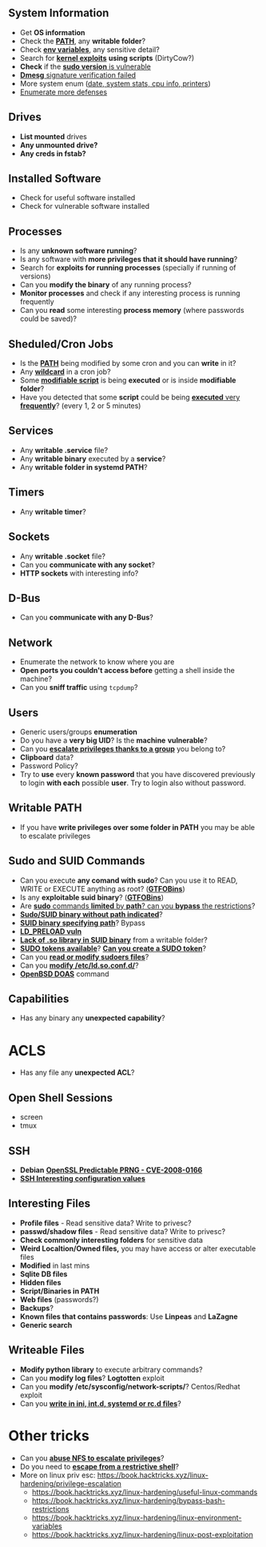 ## System Information

-   Get **OS information**
-   Check the [**PATH**](/linux-hardening/privilege-escalation#path), any **writable folder**?
-   Check [**env variables**](/linux-hardening/privilege-escalation#env-info), any sensitive detail?
-   Search for [**kernel exploits**](/linux-hardening/privilege-escalation#kernel-exploits) **using scripts** (DirtyCow?)
-   **Check** if the [**sudo version** is vulnerable](/linux-hardening/privilege-escalation#sudo-version)
-   [**Dmesg** signature verification failed](/linux-hardening/privilege-escalation#dmesg-signature-verification-failed)
-   More system enum ([date, system stats, cpu info, printers](/linux-hardening/privilege-escalation#more-system-enumeration))
-   [Enumerate more defenses](/linux-hardening/privilege-escalation#enumerate-possible-defenses)


## Drives
-   **List mounted** drives
-   **Any unmounted drive?**
-   **Any creds in fstab?**


## Installed Software
- Check for useful software installed
- Check for vulnerable software installed

## Processes
-   Is any **unknown software running**?
-   Is any software with **more privileges that it should have running**?
-   Search for **exploits for running processes** (specially if running of versions)
-   Can you **modify the binary** of any running process?
-   **Monitor processes** and check if any interesting process is running frequently
-   Can you **read** some interesting **process memory** (where passwords could be saved)?

## Sheduled/Cron Jobs
-   Is the [**PATH**](/linux-hardening/privilege-escalation#cron-path) being modified by some cron and you can **write** in it?
-   Any [**wildcard**](/linux-hardening/privilege-escalation#cron-using-a-script-with-a-wildcard-wildcard-injection) in a cron job?
-   Some [**modifiable script**](/linux-hardening/privilege-escalation#cron-script-overwriting-and-symlink) is being **executed** or is inside **modifiable folder**?
-   Have you detected that some **script** could be being [**executed** very **frequently**](/linux-hardening/privilege-escalation#frequent-cron-jobs)? (every 1, 2 or 5 minutes)

## Services
-   Any **writable .service** file?
-   Any **writable binary** executed by a **service**?
-   Any **writable folder in systemd PATH**?

## Timers
-   Any **writable timer**?

## Sockets
-   Any **writable .socket** file?
-   Can you **communicate with any socket**?
-   **HTTP sockets** with interesting info?

## D-Bus
-   Can you **communicate with any D-Bus**?

## Network
-   Enumerate the network to know where you are
-   **Open ports you couldn't access before** getting a shell inside the machine?
-   Can you **sniff traffic** using `tcpdump`?

## Users
-   Generic users/groups **enumeration**
-   Do you have a **very big UID**? Is the **machine** **vulnerable**?
-   Can you [**escalate privileges thanks to a group**](/linux-hardening/privilege-escalation/interesting-groups-linux-pe) you belong to?
-   **Clipboard** data?
-   Password Policy?
-   Try to **use** every **known password** that you have discovered previously to login **with each** possible **user**. Try to login also without password.


## Writable PATH
-   If you have **write privileges over some folder in PATH** you may be able to escalate privileges

## Sudo and SUID Commands

-   Can you execute **any comand with sudo**? Can you use it to READ, WRITE or EXECUTE anything as root? ([**GTFOBins**](https://gtfobins.github.io))
-   Is any **exploitable suid binary**? ([**GTFOBins**](https://gtfobins.github.io))
-   Are [**sudo** commands **limited** by **path**? can you **bypass** the restrictions](/linux-hardening/privilege-escalation#sudo-execution-bypassing-paths)?
-   [**Sudo/SUID binary without path indicated**](/linux-hardening/privilege-escalation#sudo-command-suid-binary-without-command-path)?
-   [**SUID binary specifying path**](/linux-hardening/privilege-escalation#suid-binary-with-command-path)? Bypass
-   [**LD_PRELOAD vuln**](/linux-hardening/privilege-escalation#ld_preload)
-   [**Lack of .so library in SUID binary**](/linux-hardening/privilege-escalation#suid-binary-so-injection) from a writable folder?
-   [**SUDO tokens available**](/linux-hardening/privilege-escalation#reusing-sudo-tokens)? [**Can you create a SUDO token**](/linux-hardening/privilege-escalation#var-run-sudo-ts-less-than-username-greater-than)?
-   Can you [**read or modify sudoers files**](/linux-hardening/privilege-escalation#etc-sudoers-etc-sudoers-d)?
-   Can you [**modify /etc/ld.so.conf.d/**](/linux-hardening/privilege-escalation#etc-ld-so-conf-d)?
-   [**OpenBSD DOAS**](/linux-hardening/privilege-escalation#doas) command

## Capabilities
-   Has any binary any **unexpected capability**?

# ACLS
-   Has any file any **unexpected ACL**?

## Open Shell Sessions
- screen
- tmux

## SSH
-   **Debian** [**OpenSSL Predictable PRNG - CVE-2008-0166**](/linux-hardening/privilege-escalation#debian-openssl-predictable-prng-cve-2008-0166)
-   [**SSH Interesting configuration values**](/linux-hardening/privilege-escalation#ssh-interesting-configuration-values)

## Interesting Files 

-   **Profile files** - Read sensitive data? Write to privesc?
-   **passwd/shadow files** - Read sensitive data? Write to privesc?
-   **Check commonly interesting folders** for sensitive data
-   **Weird Localtion/Owned files,** you may have access or alter executable files
-   **Modified** in last mins
-   **Sqlite DB files**
-   **Hidden files**
-   **Script/Binaries in PATH**
-   **Web files** (passwords?)
-   **Backups**?
-   **Known files that contains passwords**: Use **Linpeas** and **LaZagne**
-   **Generic search**

## Writeable Files
-   **Modify python library** to execute arbitrary commands?
-   Can you **modify log files**? **Logtotten** exploit
-   Can you **modify /etc/sysconfig/network-scripts/**? Centos/Redhat exploit
-   Can you [**write in ini, int.d, systemd or rc.d files**](/linux-hardening/privilege-escalation#init-init-d-systemd-and-rc-d)?

# Other tricks
-   Can you [**abuse NFS to escalate privileges**](https://book.hacktricks.xyz/linux-hardening/privilege-escalation#nfs-privilege-escalation)?
-   Do you need to [**escape from a restrictive shell**](https://book.hacktricks.xyz/linux-hardening/privilege-escalation#escaping-from-restricted-shells)?
-  More on linux priv esc: https://book.hacktricks.xyz/linux-hardening/privilege-escalation
	- https://book.hacktricks.xyz/linux-hardening/useful-linux-commands
	- https://book.hacktricks.xyz/linux-hardening/bypass-bash-restrictions
	- https://book.hacktricks.xyz/linux-hardening/linux-environment-variables
	- https://book.hacktricks.xyz/linux-hardening/linux-post-exploitation
